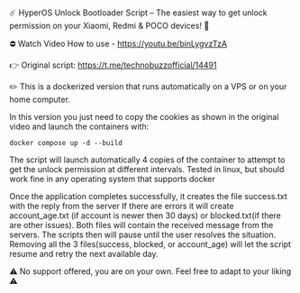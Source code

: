 ☄️ HyperOS Unlock Bootloader Script – The easiest way to get unlock permission on your Xiaomi, Redmi & POCO devices! 🚀

⛔ Watch Video How to use - https://youtu.be/binLygvzTzA

👉 Original script: https://t.me/technobuzzofficial/14491

✏️ This is a dockerized version that runs automatically on a VPS or on your home computer.

In this version you just need to copy the cookies as shown in the original video and launch the containers with:

`docker compose up -d --build`

The script will launch automatically 4 copies of the container to attempt to get the unlock permission at different intervals.
Tested in linux, but should work fine in any operating system that supports docker

Once the application completes successfully, it creates the file success.txt with the reply from the server
If there are errors it will create account_age.txt (if account is newer then 30 days) or blocked.txt(if there are other issues).
Both files will contain the received message from the servers. The scripts then will pause until the user resolves the situation.
Removing all the 3 files(success, blocked, or account_age) will let the script resume and retry the next available day.

⚠️ No support offered, you are on your own. Feel free to adapt to your liking ⚠️
